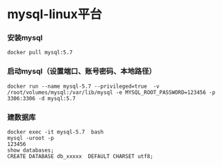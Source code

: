 # mysql-linux平台

### 安装mysql

```
docker pull mysql:5.7
```

### 启动mysql（设置端口、账号密码、本地路径）

```
docker run --name mysql-5.7 --privileged=true  -v /root/volumes/mysql:/var/lib/mysql -e MYSQL_ROOT_PASSWORD=123456 -p 3306:3306 -d mysql:5.7
```

### 建数据库
```
docker exec -it mysql-5.7  bash
mysql -uroot -p
123456
show databases;
CREATE DATABASE db_xxxxx  DEFAULT CHARSET utf8;
```
